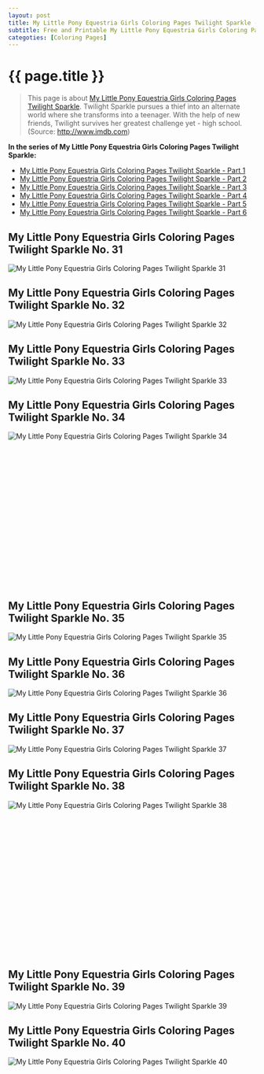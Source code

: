 ```yaml
---
layout: post
title: My Little Pony Equestria Girls Coloring Pages Twilight Sparkle - Part 4
subtitle: Free and Printable My Little Pony Equestria Girls Coloring Pages Twilight Sparkle - Part 4
categoties: [Coloring Pages]
---
```

{{ page.title }}
================
> This page is about [My Little Pony Equestria Girls Coloring Pages Twilight Sparkle](https://hoanghabelle.github.io/). Twilight Sparkle pursues a thief into an alternate world where she transforms into a teenager. With the help of new friends, Twilight survives her greatest challenge yet - high school. (Source: http://www.imdb.com)

**In the series of My Little Pony Equestria Girls Coloring Pages Twilight Sparkle:**

* [My Little Pony Equestria Girls Coloring Pages Twilight Sparkle - Part 1](https://hoanghabelle.github.io/2017/11/16/My-Little-Pony-Equestria-Girls-Coloring-Pages-Twilight-Sparkle-part-1.html)
* [My Little Pony Equestria Girls Coloring Pages Twilight Sparkle - Part 2](https://hoanghabelle.github.io/2017/11/16/My-Little-Pony-Equestria-Girls-Coloring-Pages-Twilight-Sparkle-part-2.html)
* [My Little Pony Equestria Girls Coloring Pages Twilight Sparkle - Part 3](https://hoanghabelle.github.io/2017/11/16/My-Little-Pony-Equestria-Girls-Coloring-Pages-Twilight-Sparkle-part-3.html)
* [My Little Pony Equestria Girls Coloring Pages Twilight Sparkle - Part 4](https://hoanghabelle.github.io/2017/11/16/My-Little-Pony-Equestria-Girls-Coloring-Pages-Twilight-Sparkle-part-4.html)
* [My Little Pony Equestria Girls Coloring Pages Twilight Sparkle - Part 5](https://hoanghabelle.github.io/2017/11/16/My-Little-Pony-Equestria-Girls-Coloring-Pages-Twilight-Sparkle-part-5.html)
* [My Little Pony Equestria Girls Coloring Pages Twilight Sparkle - Part 6](https://hoanghabelle.github.io/2017/11/16/My-Little-Pony-Equestria-Girls-Coloring-Pages-Twilight-Sparkle-part-6.html)
## My Little Pony Equestria Girls Coloring Pages Twilight Sparkle No. 31
![My Little Pony Equestria Girls Coloring Pages Twilight Sparkle 31](https://hoanghabelle.github.io/img1/My-Little-Pony-Equestria-Girls-Coloring-Pages-Twilight-Sparkle%20(31).jpg "My Little Pony Equestria Girls Coloring Pages Twilight Sparkle 31")

## My Little Pony Equestria Girls Coloring Pages Twilight Sparkle No. 32
![My Little Pony Equestria Girls Coloring Pages Twilight Sparkle 32](https://hoanghabelle.github.io/img1/My-Little-Pony-Equestria-Girls-Coloring-Pages-Twilight-Sparkle%20(32).jpg "My Little Pony Equestria Girls Coloring Pages Twilight Sparkle 32")

## My Little Pony Equestria Girls Coloring Pages Twilight Sparkle No. 33
![My Little Pony Equestria Girls Coloring Pages Twilight Sparkle 33](https://hoanghabelle.github.io/img1/My-Little-Pony-Equestria-Girls-Coloring-Pages-Twilight-Sparkle%20(33).jpg "My Little Pony Equestria Girls Coloring Pages Twilight Sparkle 33")

## My Little Pony Equestria Girls Coloring Pages Twilight Sparkle No. 34
![My Little Pony Equestria Girls Coloring Pages Twilight Sparkle 34](https://hoanghabelle.github.io/img1/My-Little-Pony-Equestria-Girls-Coloring-Pages-Twilight-Sparkle%20(34).jpg "My Little Pony Equestria Girls Coloring Pages Twilight Sparkle 34")

<script async src="//pagead2.googlesyndication.com/pagead/js/adsbygoogle.js"></script><!-- Texxtonly --><ins class="adsbygoogle" style="display:inline-block;width:336px;height:280px" data-ad-client="ca-pub-6753140515841889" data-ad-slot="3207852233"></ins><script>(adsbygoogle = window.adsbygoogle || []).push({}); </script>

## My Little Pony Equestria Girls Coloring Pages Twilight Sparkle No. 35
![My Little Pony Equestria Girls Coloring Pages Twilight Sparkle 35](https://hoanghabelle.github.io/img1/My-Little-Pony-Equestria-Girls-Coloring-Pages-Twilight-Sparkle%20(35).jpg "My Little Pony Equestria Girls Coloring Pages Twilight Sparkle 35")

## My Little Pony Equestria Girls Coloring Pages Twilight Sparkle No. 36
![My Little Pony Equestria Girls Coloring Pages Twilight Sparkle 36](https://hoanghabelle.github.io/img1/My-Little-Pony-Equestria-Girls-Coloring-Pages-Twilight-Sparkle%20(36).jpg "My Little Pony Equestria Girls Coloring Pages Twilight Sparkle 36")

## My Little Pony Equestria Girls Coloring Pages Twilight Sparkle No. 37
![My Little Pony Equestria Girls Coloring Pages Twilight Sparkle 37](https://hoanghabelle.github.io/img1/My-Little-Pony-Equestria-Girls-Coloring-Pages-Twilight-Sparkle%20(37).jpg "My Little Pony Equestria Girls Coloring Pages Twilight Sparkle 37")

## My Little Pony Equestria Girls Coloring Pages Twilight Sparkle No. 38
![My Little Pony Equestria Girls Coloring Pages Twilight Sparkle 38](https://hoanghabelle.github.io/img1/My-Little-Pony-Equestria-Girls-Coloring-Pages-Twilight-Sparkle%20(38).jpg "My Little Pony Equestria Girls Coloring Pages Twilight Sparkle 38")

<script async src="//pagead2.googlesyndication.com/pagead/js/adsbygoogle.js"></script><!-- Texxtonly --><ins class="adsbygoogle" style="display:inline-block;width:336px;height:280px" data-ad-client="ca-pub-6753140515841889" data-ad-slot="3207852233"></ins><script>(adsbygoogle = window.adsbygoogle || []).push({}); </script>

## My Little Pony Equestria Girls Coloring Pages Twilight Sparkle No. 39
![My Little Pony Equestria Girls Coloring Pages Twilight Sparkle 39](https://hoanghabelle.github.io/img1/My-Little-Pony-Equestria-Girls-Coloring-Pages-Twilight-Sparkle%20(39).jpg "My Little Pony Equestria Girls Coloring Pages Twilight Sparkle 39")

## My Little Pony Equestria Girls Coloring Pages Twilight Sparkle No. 40
![My Little Pony Equestria Girls Coloring Pages Twilight Sparkle 40](https://hoanghabelle.github.io/img1/My-Little-Pony-Equestria-Girls-Coloring-Pages-Twilight-Sparkle%20(40).jpg "My Little Pony Equestria Girls Coloring Pages Twilight Sparkle 40")

